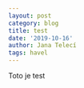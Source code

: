```yaml
---
layout: post
category: blog
title: test
date: '2019-10-16'
author: Jana Telecí
tags: havel
---
```

Toto je test
